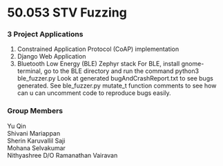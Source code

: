 # 50.053 STV Fuzzing
### 3 Project Applications
1. Constrained Application Protocol (CoAP) implementation
2. Django Web Application
3. Bluetooth Low Energy (BLE) Zephyr stack
   For BLE, install gnome-terminal, go to the BLE directory and
   run the command python3 ble_fuzzer.py
   Look at generated bugAndCrashReport.txt to see bugs generated.
   See ble_fuzzer.py mutate_t function comments to see how can u can uncomment code to reproduce bugs easily.
### Group Members
Yu Qin  
Shivani Mariappan  
Sherin Karuvallil Saji  
Mohana Selvakumar  
Nithyashree D/O Ramanathan Vairavan
